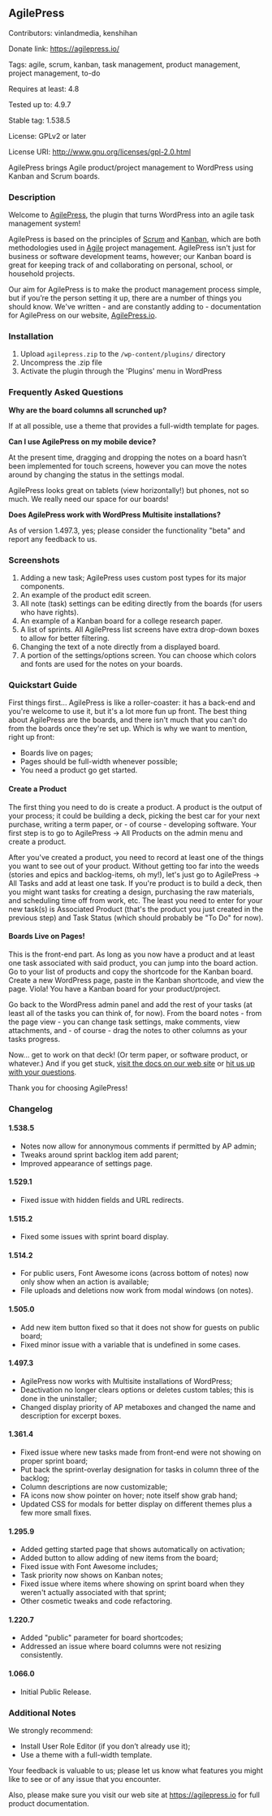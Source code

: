 ## AgilePress

Contributors: vinlandmedia, kenshihan

Donate link: https://agilepress.io/

Tags: agile, scrum, kanban, task management, product management, project management, to-do

Requires at least: 4.8

Tested up to: 4.9.7

Stable tag: 1.538.5

License: GPLv2 or later

License URI: http://www.gnu.org/licenses/gpl-2.0.html


AgilePress brings Agile product/project management to WordPress using Kanban and Scrum boards.

### Description

Welcome to [AgilePress](https://agilepress.io/), the plugin that turns WordPress into an agile task management system!

AgilePress is based on the principles of [Scrum](https://en.wikipedia.org/wiki/Scrum_(software_development)) and [Kanban](https://en.wikipedia.org/wiki/Kanban_(development)), which are both methodologies used in [Agile](https://en.wikipedia.org/wiki/Agile_software_development) project management.  AgilePress isn't just for business or software development teams, however; our Kanban board is great for keeping track of and collaborating on personal, school, or household projects.

Our aim for AgilePress is to make the product management process simple, but if you’re the person setting it up, there are a number of things you should know.  We've written - and are constantly adding to - documentation for AgilePress on our website, [AgilePress.io](https://agilepress.io).

### Installation

1. Upload `agilepress.zip` to the `/wp-content/plugins/` directory
2. Uncompress the .zip file
3. Activate the plugin through the 'Plugins' menu in WordPress

### Frequently Asked Questions

**Why are the board columns all scrunched up?**

If at all possible, use a theme that provides a full-width template for pages.

**Can I use AgilePress on my mobile device?**

At the present time, dragging and dropping the notes on a board hasn’t been implemented for touch screens, however you can move the notes around by changing the status in the settings modal.

AgilePress looks great on tablets (view horizontally!) but phones, not so much.  We really need our space for our boards!

**Does AgilePress work with WordPress Multisite installations?**

As of version 1.497.3, yes; please consider the functionality "beta" and report any feedback to us.

### Screenshots

1. Adding a new task; AgilePress uses custom post types for its major components.
2. An example of the product edit screen.
3. All note (task) settings can be editing directly from the boards (for users who have rights).
4. An example of a Kanban board for a college research paper.
5. A list of sprints. All AgilePress list screens have extra drop-down boxes to allow for better filtering.
6. Changing the text of a note directly from a displayed board.
7. A portion of the settings/options screen. You can choose which colors and fonts are used for the notes on your boards.

### Quickstart Guide

First things first... AgilePress is like a roller-coaster: it has a back-end and you're welcome to use it, but it's a lot more fun up front. The best thing about AgilePress are the boards, and there isn't much that you can't do from the boards once they're set up. Which is why we want to mention, right up front:

- Boards live on pages;
- Pages should be full-width whenever possible;
- You need a product go get started.

#### Create a Product

The first thing you need to do is create a product. A product is the output of your process; it could be building a deck, picking the best car for your next purchase, writing a term paper, or - of course - developing software. Your first step is to go to AgilePress -> All Products on the admin menu and create a product.

After you've created a product, you need to record at least one of the things you want to see out of your product. Without getting too far into the weeds (stories and epics and backlog-items, oh my!), let's just go to AgilePress -> All Tasks and add at least one task. If you're product is to build a deck, then you might want tasks for creating a design, purchasing the raw materials, and scheduling time off from work, etc. The least you need to enter for your new task(s) is Associated Product (that's the product you just created in the previous step) and Task Status (which should probably be "To Do" for now).

#### Boards Live on Pages!

This is the front-end part. As long as you now have a product and at least one task associated with said product, you can jump into the board action. Go to your list of products and copy the shortcode for the Kanban board. Create a new WordPress page, paste in the Kanban shortcode, and view the page. Viola! You have a Kanban board for your product/project.

Go back to the WordPress admin panel and add the rest of your tasks (at least all of the tasks you can think of, for now). From the board notes - from the page view - you can change task settings, make comments, view attachments, and - of course - drag the notes to other columns as your tasks progress.

Now... get to work on that deck! (Or term paper, or software product, or whatever.) And if you get stuck, [visit the docs on our web site](https://agilepress.io/documentation/) or [hit us up with your questions](https://agilepress.io/contact/).

Thank you for choosing AgilePress!

### Changelog

#### 1.538.5
* Notes now allow for annonymous comments if permitted by AP admin;
* Tweaks around sprint backlog item add parent;
* Improved appearance of settings page.

#### 1.529.1
* Fixed issue with hidden fields and URL redirects.

#### 1.515.2
* Fixed some issues with sprint board display.

#### 1.514.2
* For public users, Font Awesome icons (across bottom of notes) now only show when an action is available;
* File uploads and deletions now work from modal windows (on notes).

#### 1.505.0
* Add new item button fixed so that it does not show for guests on public board;
* Fixed minor issue with a variable that is undefined in some cases.

#### 1.497.3
* AgilePress now works with Multisite installations of WordPress;
* Deactivation no longer clears options or deletes custom tables; this is done in the uninstaller;
* Changed display priority of AP metaboxes and changed the name and description for excerpt boxes.

#### 1.361.4
* Fixed issue where new tasks made from front-end were not showing on proper sprint board;
* Put back the sprint-overlay designation for tasks in column three of the backlog;
* Column descriptions are now customizable;
* FA icons now show pointer on hover; note itself show grab hand;
* Updated CSS for modals for better display on different themes plus a few more small fixes.

#### 1.295.9
* Added getting started page that shows automatically on activation;
* Added button to allow adding of new items from the board;
* Fixed issue with Font Awesome includes;
* Task priority now shows on Kanban notes;
* Fixed issue where items where showing on sprint board when they weren't actually associated with that sprint;
* Other cosmetic tweaks and code refactoring.

#### 1.220.7
* Added "public" parameter for board shortcodes;
* Addressed an issue where board columns were not resizing consistently.

#### 1.066.0
* Initial Public Release.

### Additional Notes

We strongly recommend:

* Install User Role Editor (if you don’t already use it);
* Use a theme with a full-width template.

Your feedback is valuable to us; please let us know what features you might like to see or of any issue that you encounter.

Also, please make sure you visit our web site at https://agilepress.io for full product documentation.
